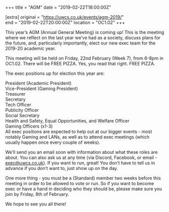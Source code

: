 +++
title = "AGM"
date = "2019-02-22T18:00:00Z"

[extra]
original = "https://uwcs.co.uk/events/agm-2019/"    
end = "2019-02-22T20:00:00Z"
location = "OC1.02"
+++

This year’s AGM (Annual General Meeting) is coming up\! This is the meeting where we reflect on the last year we’ve had as a society, discuss plans for the future, and, particularly importantly, elect our new exec team for the 2019-20 academic year.  
  
This meeting will be held on Friday, 22nd February (Week 7), from 6-8pm in OC1.02. There will be FREE PIZZA. Yes, you read that right. FREE PIZZA.  
  
The exec positions up for election this year are:  
  
President (Academic President)  
Vice-President (Gaming President)  
Treasurer  
Secretary  
Tech Officer  
Publicity Officer  
Social Secretary  
Health and Safety, Equal Opportunities, and Welfare Officer  
Gaming Officers (x1-3)  
All exec positions are expected to help out at our bigger events - most notably Gaming and LANs, as well as to attend exec meetings (which usually happen once every couple of weeks).  
  
We’ll send you an email soon with information about what these roles are about. You can also ask us at any time (via Discord, Facebook, or email - exec@uwcs.co.uk). If you want to run, great\! You don’t have to tell us in advance if you don’t want to, just show up on the day.  
  
One more thing - you must be a (Standard) member two weeks before this meeting in order to be allowed to vote or run. So if you want to become exec or have a hand in deciding who they should be, please make sure you join by Friday, 8th of February.  
  

We hope to see you all there\!

